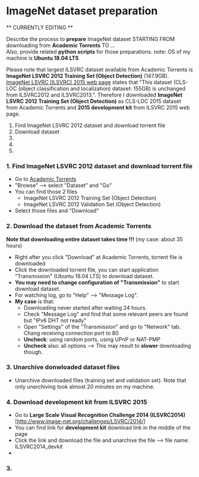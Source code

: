 # ImageNet dataset preparation

** CURRENTLY EDITING **

Describe the process to **prepare** ImageNet dataset STARTING FROM downloading from **Academic Torrents** TO ...  
Also, provide related **python scripts** for those preparations.  note: OS of my machine is **Ubuntu 18.04 LTS**

Please note that largest ILSVRC dataset available from Academic Torrents is **ImageNet LSVRC 2012 Training Set (Object Detection)** (147.9GB). [ImageNet LSVRC (ILSVRC) 2015 web page](http://image-net.org/challenges/LSVRC/2015/download-images-3j16.php) states that "This dataset (CLS-LOC (object classification and localization) dataset: 155GB) is unchanged from ILSVRC2012 and ILSVRC2013.".  Therefore I downloaded **ImageNet LSVRC 2012 Training Set (Object Detection)** as CLS-LOC 2015 dataset from Academic Torrents and **2015 development kit** from ILSVRC 2015 web page.


1. Find ImageNet LSVRC 2012 dataset and download torrent file
2. Download dataset
3. 
4.
5.


### 1. Find ImageNet LSVRC 2012 dataset and download torrent file
* Go to [Academic Torrents](http://www.academictorrents.com)
* "Browse" --> select "Dataset" and "Go"
* You can find those 2 files
  - ImageNet LSVRC 2012 Training Set (Object Detection)
  - ImageNet LSVRC 2012 Validation Set (Object Detection)
* Select those files and "Download"


### 2. Download the dataset from Academic Torrents
**Note that downloading entire dataset takes time !!!**  (my case: about 35 hours)
* Right after you click "Download" at Academic Torrents, torrent file is downloaded
* Click the downloaded torrent file, you can start application "Transmission" (Ubuntu 18.04 LTS) to download dataset.
* **You may need to change configuration of "Transmission"** to start download dataset.
* For watching log, go to "Help" --> "Message Log".
* **My case** is that:
  - Downloading never started after waiting 24 hours.
  - Check "Message Log" and find that some relevant peers are found but "IPv6 DHT not ready"
  - Open "Settings" of the "Transmission" and go to "Network" tab.  Chang receiving connection port to 80
  - **Uncheck**: using random ports, using UPnP or NAT-PMP
  - **Uncheck** also:  all options
    -->  This may result to **slower** downloading though.


### 3. Unarchive donwloaded dataset files
* Unarchive downloaded files (training set and validation set). Note that only unarchiving took almost 20 minutes on my machine.


### 4. Download development kit from ILSVRC 2015
 * Go to **Large Scale Visual Recognition Challenge 2014 (ILSVRC2014)** [http://www.image-net.org/challenges/LSVRC/2014/]
 * You can find link for **development kit** download link in the middle of the page
 * Click the link and download the file and unarchive the file  --> file name:  ILSVRC2014_devkit
 * 

### 3. 
